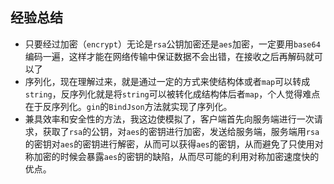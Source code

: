 ## 经验总结

- 只要经过加密（`encrypt`）无论是`rsa`公钥加密还是`aes`加密，一定要用`base64`编码一遍，这样才能在网络传输中保证数据不会出错，在接收之后再解码就可以了
- 序列化，现在理解过来，就是通过一定的方式来使结构体或者`map`可以转成`string`，反序列化就是将`string`可以被转化成结构体后者`map`，个人觉得难点在于反序列化。`gin`的`BindJson`方法就实现了序列化。
- 兼具效率和安全性的方法，我这边使模拟了，客户端首先向服务端进行一次请求，获取了`rsa`的公钥，对`aes`的密钥进行加密，发送给服务端，服务端用`rsa`的密钥对`aes`的密钥进行解密，从而可以获得`aes`的密钥，从而避免了只使用对称加密的时候会暴露`aes`的密钥的缺陷，从而尽可能的利用对称加密速度快的优点。